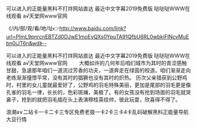 可以进入的正能量黑料不打烊网站直达
最近中文字幕2019免费版
哒哒哒WWW在线观看
а√天堂网www官网


《/内/部/观/看/地/址👉http://www.baidu.com/link?url=PImL9pnrcnEBTZd0DJwE1moEyQXs0YpuTA91QfbU6RL0wbkiFlNcvMuEbn0iJT6n&wd》--

可以进入的正能量黑料不打烊网站直达
最近中文字幕2019免费版
哒哒哒WWW在线观看
а√天堂网www官网
　　大概如许的几何年后咱们城市为其时的青涩感触甘甜，急遽那年咱们一道流过芳香的功夫，一道奔走在绿茵的校道。咱们渐渐走向老练渐渐憧憬平常，没有其时的猖獗也没有其时的炽热。
历次父亲猎获到公野鸡时，村里的女儿童就最爱好了，公野鸡的羽毛特殊美丽，更加是尾部的羽毛更是像孔雀的羽毛一律，长长的，色彩斑斓，美极了。有的女孩没有抢到场面的羽毛就哭鼻子，抢到的就把羽毛插在头上表演穆桂英挂帅，彼此玩耍，欣喜得不得了。





浪潮a∨二站卡一卡二卡三专区免费老狼一卡2卡三卡4卡乱码破解黑料正能量导航大豆行情
